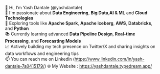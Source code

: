 👋 Hi, I’m Yash Dantale (@yashdantale)  
🚀 I'm passionate about **Data Engineering**, **Big Data**,**AI & ML** and **Cloud Technologies**  
👀 Exploring tools like **Apache Spark**, **Apache Iceberg**, **AWS**, **Databricks**, and **Python**  
📚 Currently learning advanced **Data Pipeline Design**, **Real-time Processing**, and **Forecasting Models**  
📈 Actively building my tech presence on Twitter/X and sharing insights on data workflows and engineering tips  
📫 You can reach me on LinkedIn (https://www.linkedin.com/in/yash-dantale-7a0415179/)
🌐 My Website : https://yashdantale.typedream.app/

<!---
yashdantale/yashdantale is a ✨ special ✨ repository because its `README.md` (this file) appears on your GitHub profile.
You can click the Preview link to take a look at your changes.
--->
